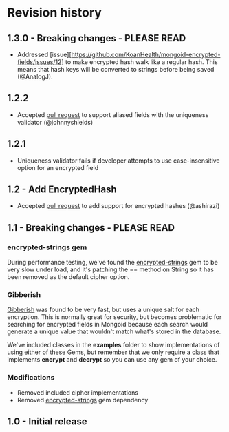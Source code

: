 # Revision history

## 1.3.0 - Breaking changes - PLEASE READ
* Addressed [issue][https://github.com/KoanHealth/mongoid-encrypted-fields/issues/12] to make encrypted hash walk like a regular hash.  This means that hash keys will be converted to strings before being saved (@AnalogJ).

## 1.2.2
* Accepted [pull request](https://github.com/KoanHealth/mongoid-encrypted-fields/pull/10) to support aliased fields with the uniqueness validator (@johnnyshields)

## 1.2.1
* Uniqueness validator fails if developer attempts to use case-insensitive option for an encrypted field

## 1.2 - Add EncryptedHash
* Accepted [pull request](https://github.com/KoanHealth/mongoid-encrypted-fields/pull/4) to add support for encrypted hashes (@ashirazi)

## 1.1 - Breaking changes - PLEASE READ

### encrypted-strings gem
During performance testing, we've found the [encrypted-strings](https://github.com/pluginaweek/encrypted_strings) gem
to be very slow under load, and it's patching the == method on String so it has been removed as the default cipher option.

### Gibberish
[Gibberish](https://github.com/mdp/gibberish) was found to be very fast, but uses a unique salt for each encryption.
This is normally great for security, but becomes problematic for searching for encrypted fields in Mongoid because each
search would generate a unique value that wouldn't match what's stored in the database.

We've included classes in the **examples** folder to show implementations of using either of these Gems, but remember that
we only require a class that implements **encrypt** and **decrypt** so you can use any gem of your choice.

### Modifications

* Removed included cipher implementations
* Removed [encrypted-strings](https://github.com/pluginaweek/encrypted_strings) gem dependency

## 1.0 - Initial release
